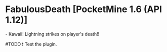 # FabulousDeath [PocketMine 1.6 (API 1.12)]
*-* Kawaii! Lightning strikes on player's death!!


#TODO
❗️ Test the plugin.
